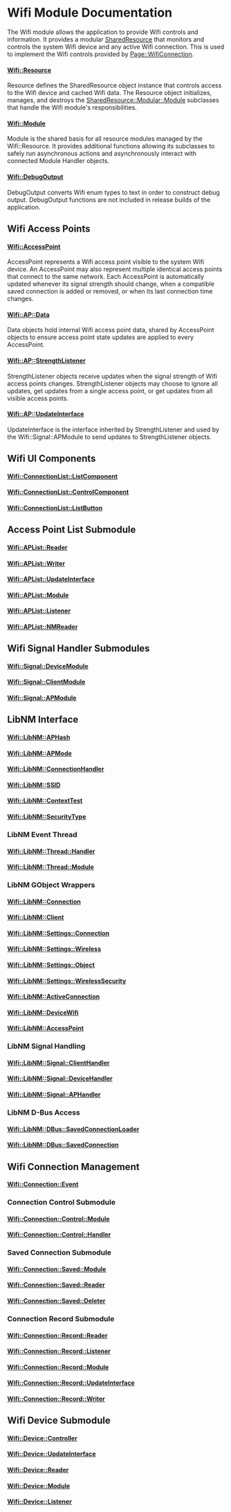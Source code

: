 # Wifi Module Documentation
The Wifi module allows the application to provide Wifi controls and information. It provides a modular [SharedResource](./SharedResource.md) that monitors and controls the system Wifi device and any active Wifi connection. This is used to implement the Wifi controls provided by [Page\::WifiConnection](../../Source/GUI/Page/PageTypes/Page_WifiConnection.h).

#### [Wifi\::Resource](../../Source/System/Wifi/Wifi_Resource.h)
Resource defines the SharedResource object instance that controls access to the Wifi device and cached Wifi data. The Resource object initializes, manages, and destroys the [SharedResource\::Modular\::Module](../../Source/Foundation/SharedResource/Modular/SharedResource_Modular_Module.h) subclasses that handle the Wifi module's responsibilities.

#### [Wifi\::Module](../../Source/System/Wifi/Wifi_Module.h)
Module is the shared basis for all resource modules managed by the Wifi\::Resource. It provides additional functions allowing its subclasses to safely run asynchronous actions and asynchronously interact with connected Module Handler objects.

#### [Wifi\::DebugOutput](../../Source/System/Wifi/Wifi_DebugOutput.h)
DebugOutput converts Wifi enum types to text in order to construct debug output. DebugOutput functions are not included in release builds of the application.

## Wifi Access Points

#### [Wifi\::AccessPoint](../../Source/System/Wifi/Wifi_AccessPoint.h)
AccessPoint represents a Wifi access point visible to the system Wifi device. An AccessPoint may also represent multiple identical access points that connect to the same network. Each AccessPoint is automatically updated whenever its signal strength should change, when a compatible saved connection is added or removed, or when its last connection time changes.

#### [Wifi\::AP\::Data](../../Source/System/Wifi/AP/Wifi_AP_Data.h)
Data objects hold internal Wifi access point data, shared by AccessPoint objects to ensure access point state updates are applied to every AccessPoint.

#### [Wifi\::AP\::StrengthListener](../../Source/System/Wifi/AP/Wifi_AP_StrengthListener.h)
StrengthListener objects receive updates when the signal strength of Wifi access points changes. StrengthListener objects may choose to ignore all updates, get updates from a single access point, or get updates from all visible access points.

#### [Wifi\::AP\::UpdateInterface](../../Source/System/Wifi/AP/Wifi_AP_UpdateInterface.h)
UpdateInterface is the interface inherited by StrengthListener and used by the Wifi\::Signal\::APModule to send updates to StrengthListener objects.

## Wifi UI Components
#### [Wifi\::ConnectionList\::ListComponent](../../Source/System/Wifi/Component/ConnectionList/Wifi_ConnectionList_ListComponent.h)

#### [Wifi\::ConnectionList\::ControlComponent](../../Source/System/Wifi/Component/ConnectionList/Wifi_ConnectionList_ControlComponent.h)

#### [Wifi\::ConnectionList\::ListButton](../../Source/System/Wifi/Component/ConnectionList/Wifi_ConnectionList_ListButton.h)

## Access Point List Submodule

#### [Wifi\::APList\::Reader](../../Source/System/Wifi/APList/Wifi_APList_Reader.h)

#### [Wifi\::APList\::Writer](../../Source/System/Wifi/APList/Wifi_APList_Writer.h)

#### [Wifi\::APList\::UpdateInterface](../../Source/System/Wifi/APList/Wifi_APList_UpdateInterface.h)

#### [Wifi\::APList\::Module](../../Source/System/Wifi/APList/Wifi_APList_Module.h)

#### [Wifi\::APList\::Listener](../../Source/System/Wifi/APList/Wifi_APList_Listener.h)

#### [Wifi\::APList\::NMReader](../../Source/System/Wifi/APList/Wifi_APList_NMReader.h)

## Wifi Signal Handler Submodules

#### [Wifi\::Signal\::DeviceModule](../../Source/System/Wifi/Signal/Wifi_Signal_DeviceModule.h)

#### [Wifi\::Signal\::ClientModule](../../Source/System/Wifi/Signal/Wifi_Signal_ClientModule.h)

#### [Wifi\::Signal\::APModule](../../Source/System/Wifi/Signal/Wifi_Signal_APModule.h)

## LibNM Interface

#### [Wifi\::LibNM\::APHash](../../Source/System/Wifi/LibNM/Wifi_LibNM_APHash.h)

#### [Wifi\::LibNM\::APMode](../../Source/System/Wifi/LibNM/Wifi_LibNM_APMode.h)

#### [Wifi\::LibNM\::ConnectionHandler](../../Source/System/Wifi/LibNM/Wifi_LibNM_ConnectionHandler.h)

#### [Wifi\::LibNM\::SSID](../../Source/System/Wifi/LibNM/Wifi_LibNM_SSID.h)

#### [Wifi\::LibNM\::ContextTest](../../Source/System/Wifi/LibNM/Wifi_LibNM_ContextTest.h)

#### [Wifi\::LibNM\::SecurityType](../../Source/System/Wifi/LibNM/Wifi_LibNM_SecurityType.h)

### LibNM Event Thread

#### [Wifi\::LibNM\::Thread\::Handler](../../Source/System/Wifi/LibNM/Thread/Wifi_LibNM_Thread_Handler.h)

#### [Wifi\::LibNM\::Thread\::Module](../../Source/System/Wifi/LibNM/Thread/Wifi_LibNM_Thread_Module.h)

### LibNM GObject Wrappers

#### [Wifi\::LibNM\::Connection](../../Source/System/Wifi/LibNM/GObjects/Owned/Wifi_LibNM_Connection.h)

#### [Wifi\::LibNM\::Client](../../Source/System/Wifi/LibNM/GObjects/Owned/Wifi_LibNM_Client.h)

#### [Wifi\::LibNM\::Settings\::Connection](../../Source/System/Wifi/LibNM/GObjects/Owned/Settings/Wifi_LibNM_Settings_Connection.h)

#### [Wifi\::LibNM\::Settings\::Wireless](../../Source/System/Wifi/LibNM/GObjects/Owned/Settings/Wifi_LibNM_Settings_Wireless.h)

#### [Wifi\::LibNM\::Settings\::Object](../../Source/System/Wifi/LibNM/GObjects/Owned/Settings/Wifi_LibNM_Settings_Object.h)

#### [Wifi\::LibNM\::Settings\::WirelessSecurity](../../Source/System/Wifi/LibNM/GObjects/Owned/Settings/Wifi_LibNM_Settings_WirelessSecurity.h)

#### [Wifi\::LibNM\::ActiveConnection](../../Source/System/Wifi/LibNM/GObjects/Borrowed/Wifi_LibNM_ActiveConnection.h)

#### [Wifi\::LibNM\::DeviceWifi](../../Source/System/Wifi/LibNM/GObjects/Borrowed/Wifi_LibNM_DeviceWifi.h)

#### [Wifi\::LibNM\::AccessPoint](../../Source/System/Wifi/LibNM/GObjects/Borrowed/Wifi_LibNM_AccessPoint.h)

### LibNM Signal Handling

#### [Wifi\::LibNM\::Signal\::ClientHandler](../../Source/System/Wifi/LibNM/Signal/Wifi_LibNM_Signal_ClientHandler.h)

#### [Wifi\::LibNM\::Signal\::DeviceHandler](../../Source/System/Wifi/LibNM/Signal/Wifi_LibNM_Signal_DeviceHandler.h)

#### [Wifi\::LibNM\::Signal\::APHandler](../../Source/System/Wifi/LibNM/Signal/Wifi_LibNM_Signal_APHandler.h)

### LibNM D-Bus Access

#### [Wifi\::LibNM\::DBus\::SavedConnectionLoader](../../Source/System/Wifi/LibNM/DBus/Wifi_LibNM_DBus_SavedConnectionLoader.h)

#### [Wifi\::LibNM\::DBus\::SavedConnection](../../Source/System/Wifi/LibNM/DBus/Wifi_LibNM_DBus_SavedConnection.h)

## Wifi Connection Management

#### [Wifi\::Connection\::Event](../../Source/System/Wifi/Connection/Wifi_Connection_Event.h)

### Connection Control Submodule

#### [Wifi\::Connection\::Control\::Module](../../Source/System/Wifi/Connection/Control/Wifi_Connection_Control_Module.h)

#### [Wifi\::Connection\::Control\::Handler](../../Source/System/Wifi/Connection/Control/Wifi_Connection_Control_Handler.h)

### Saved Connection Submodule

#### [Wifi\::Connection\::Saved\::Module](../../Source/System/Wifi/Connection/Saved/Wifi_Connection_Saved_Module.h)

#### [Wifi\::Connection\::Saved\::Reader](../../Source/System/Wifi/Connection/Saved/Wifi_Connection_Saved_Reader.h)

#### [Wifi\::Connection\::Saved\::Deleter](../../Source/System/Wifi/Connection/Saved/Wifi_Connection_Saved_Deleter.h)

### Connection Record Submodule

#### [Wifi\::Connection\::Record\::Reader](../../Source/System/Wifi/Connection/Record/Wifi_Connection_Record_Reader.h)

#### [Wifi\::Connection\::Record\::Listener](../../Source/System/Wifi/Connection/Record/Wifi_Connection_Record_Listener.h)

#### [Wifi\::Connection\::Record\::Module](../../Source/System/Wifi/Connection/Record/Wifi_Connection_Record_Module.h)

#### [Wifi\::Connection\::Record\::UpdateInterface](../../Source/System/Wifi/Connection/Record/Wifi_Connection_Record_UpdateInterface.h)

#### [Wifi\::Connection\::Record\::Writer](../../Source/System/Wifi/Connection/Record/Wifi_Connection_Record_Writer.h)

## Wifi Device Submodule

#### [Wifi\::Device\::Controller](../../Source/System/Wifi/Device/Wifi_Device_Controller.h)

#### [Wifi\::Device\::UpdateInterface](../../Source/System/Wifi/Device/Wifi_Device_UpdateInterface.h)

#### [Wifi\::Device\::Reader](../../Source/System/Wifi/Device/Wifi_Device_Reader.h)

#### [Wifi\::Device\::Module](../../Source/System/Wifi/Device/Wifi_Device_Module.h)

#### [Wifi\::Device\::Listener](../../Source/System/Wifi/Device/Wifi_Device_Listener.h)

